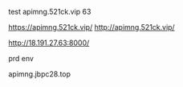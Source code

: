 


test
apimng.521ck.vip
63




https://apimng.521ck.vip/
http://apimng.521ck.vip/

http://18.191.27.63:8000/



prd env

apimng.jbpc28.top






